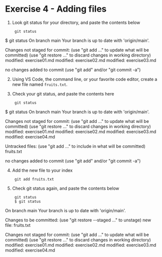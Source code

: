 # Exercise 4 - Adding files

1. Look git status for your directory, and paste the contents below

        git status
$ git status
On branch main
Your branch is up to date with 'origin/main'.

Changes not staged for commit:
  (use "git add <file>..." to update what will be committed)
  (use "git restore <file>..." to discard changes in working directory)
        modified:   exercise01.md
        modified:   exercise02.md
        modified:   exercise03.md

no changes added to commit (use "git add" and/or "git commit -a")

2. Using VS Code, the command line, or your favorite code editor, create a new file named `fruits.txt`.

3. Check your git status, and paste the contents here

        git status
$ git status
On branch main
Your branch is up to date with 'origin/main'.

Changes not staged for commit:
  (use "git add <file>..." to update what will be committed)
  (use "git restore <file>..." to discard changes in working directory)
        modified:   exercise01.md
        modified:   exercise02.md
        modified:   exercise03.md
        modified:   exercise04.md

Untracked files:
  (use "git add <file>..." to include in what will be committed)
        fruits.txt

no changes added to commit (use "git add" and/or "git commit -a")

4. Add the new file to your index

        git add fruits.txt

5. Check git status again, and paste the contents below

        git status
        $ git status
On branch main
Your branch is up to date with 'origin/main'.

Changes to be committed:
  (use "git restore --staged <file>..." to unstage)
        new file:   fruits.txt

Changes not staged for commit:
  (use "git add <file>..." to update what will be committed)
  (use "git restore <file>..." to discard changes in working directory)
        modified:   exercise01.md
        modified:   exercise02.md
        modified:   exercise03.md
        modified:   exercise04.md



